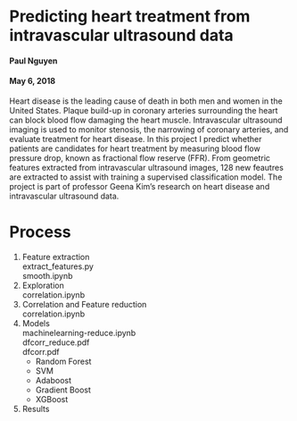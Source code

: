# Predicting heart treatment from intravascular ultrasound data
#### Paul Nguyen
#### May 6, 2018
Heart disease is the leading cause of death in both men and women in the United States. Plaque build-up in coronary arteries surrounding the heart can block blood flow damaging the heart muscle. Intravascular ultrasound imaging is used to monitor stenosis, the narrowing of coronary arteries, and evaluate treatment for heart disease. In this project I predict whether patients are candidates for heart treatment by measuring blood flow pressure drop, known as fractional flow reserve (FFR). From geometric features extracted from intravascular ultrasound images, 128 new feautres are extracted to assist with training a supervised classification model. The project is part of professor Geena Kim’s research on heart disease and intravascular ultrasound data. 


# Process

1. Feature extraction  
extract_features.py  
smooth.ipynb  
2. Exploration  
correlation.ipynb
3. Correlation and Feature reduction  
correlation.ipynb
5. Models  
machinelearning-reduce.ipynb  
dfcorr_reduce.pdf  
dfcorr.pdf
    * Random Forest
    * SVM
    * Adaboost
    * Gradient Boost
    * XGBoost
6. Results
